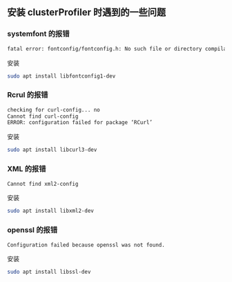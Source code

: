 ## 安装 clusterProfiler 时遇到的一些问题

### systemfont 的报错

```bash
fatal error: fontconfig/fontconfig.h: No such file or directory compilation terminated.
```

安装

```bash
sudo apt install libfontconfig1-dev
```

### Rcrul 的报错

```bash
checking for curl-config... no
Cannot find curl-config
ERROR: configuration failed for package ‘RCurl’
```

安装

```bash
sudo apt install libcurl3-dev
```

### XML 的报错

```bash
Cannot find xml2-config
```

安装

```bash
sudo apt install libxml2-dev
```

### openssl 的报错

```bash
Configuration failed because openssl was not found.
```

安装

```bash
sudo apt install libssl-dev
```


